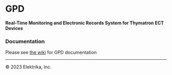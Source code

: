 # GPD

**Real-Time Monitoring and Electronic Records System for Thymatron ECT Devices**

### Documentation

Please see [the wiki](https://github.com/elektrika-inc/GPD-wiki/wiki) for GPD documentation

----

© 2023 Elektrika, Inc.
